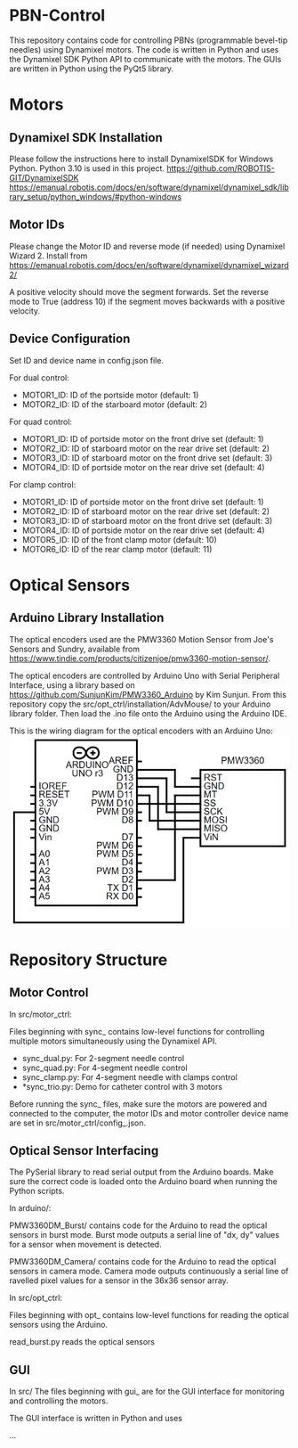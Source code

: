 # PBN-Control
This repository contains code for controlling PBNs (programmable bevel-tip needles) using Dynamixel motors. The code is written in Python and uses the Dynamixel SDK Python API to communicate with the motors. The GUIs are written in Python using the PyQt5 library.

# Motors
## Dynamixel SDK Installation
Please follow the instructions here to install DynamixelSDK for Windows Python. Python 3.10 is used in this project.
https://github.com/ROBOTIS-GIT/DynamixelSDK
https://emanual.robotis.com/docs/en/software/dynamixel/dynamixel_sdk/library_setup/python_windows/#python-windows

## Motor IDs
Please change the Motor ID and reverse mode (if needed) using Dynamixel Wizard 2. Install from https://emanual.robotis.com/docs/en/software/dynamixel/dynamixel_wizard2/

A positive velocity should move the segment forwards. Set the reverse mode to True (address 10) if the segment moves backwards with a positive velocity.

## Device Configuration
Set ID and device name in config.json file.

For dual control:
- MOTOR1_ID: ID of the portside motor (default: 1)
- MOTOR2_ID: ID of the starboard motor (default: 2)

For quad control:
- MOTOR1_ID: ID of portside motor on the front drive set (default: 1)
- MOTOR2_ID: ID of starboard motor on the rear drive set (default: 2)
- MOTOR3_ID: ID of starboard motor on the front drive set (default: 3)
- MOTOR4_ID: ID of portside motor on the rear drive set (default: 4)

For clamp control:
- MOTOR1_ID: ID of portside motor on the front drive set (default: 1)
- MOTOR2_ID: ID of starboard motor on the rear drive set (default: 2)
- MOTOR3_ID: ID of starboard motor on the front drive set (default: 3)
- MOTOR4_ID: ID of portside motor on the rear drive set (default: 4)
- MOTOR5_ID: ID of the front clamp motor (default: 10)
- MOTOR6_ID: ID of the rear clamp motor (default: 11)

# Optical Sensors
## Arduino Library Installation
The optical encoders used are the PMW3360 Motion Sensor from Joe's Sensors and Sundry, available from https://www.tindie.com/products/citizenjoe/pmw3360-motion-sensor/.

The optical encoders are controlled by Arduino Uno with Serial Peripheral Interface, using a library based on https://github.com/SunjunKim/PMW3360_Arduino by Kim Sunjun. From this repository copy the src/opt_ctrl/installation/AdvMouse/ to your Arduino library folder. Then load the .ino file onto the Arduino using the Arduino IDE.

This is the wiring diagram for the optical encoders with an Arduino Uno:
![alt text](https://github.com/ryanlleung/PBN-Control/blob/main/images/wiring.png "Wiring Diagram")


# Repository Structure
## Motor Control
In src/motor_ctrl:

Files beginning with sync_ contains low-level functions for controlling multiple motors simultaneously using the Dynamixel API.

- sync_dual.py: For 2-segment needle control
- sync_quad.py: For 4-segment needle control
- sync_clamp.py: For 4-segment needle with clamps control
- *sync_trio.py: Demo for catheter control with 3 motors

Before running the sync_ files, make sure the motors are powered and connected to the computer, the motor IDs and motor controller device name are set in src/motor_ctrl/config_<SETUP>.json.

## Optical Sensor Interfacing
The PySerial library to read serial output from the Arduino boards. Make sure the correct code is loaded onto the Arduino board when running the Python scripts.

In arduino/:

PMW3360DM_Burst/ contains code for the Arduino to read the optical sensors in burst mode. Burst mode outputs a serial line of "dx, dy" values for a sensor when movement is detected. 

PMW3360DM_Camera/ contains code for the Arduino to read the optical sensors in camera mode. Camera mode outputs continuously a serial line of ravelled pixel values for a sensor in the 36x36 sensor array.

In src/opt_ctrl:

Files beginning with opt_ contains low-level functions for reading the optical sensors using the Arduino.

read_burst.py reads the optical sensors

## GUI
In src/ The files beginning with gui_ are for the GUI interface for monitoring and controlling the motors.

The GUI interface is written in Python and uses 

...



